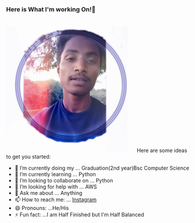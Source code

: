 ### Here is What I'm working On!👋
![](Ameetms.png)
Here are some ideas to get you started:

- 🔭 I’m currently doing my ...  Graduation(2nd year)Bsc Computer Science
- 🌱 I’m currently learning ...  Python
- 👯 I’m looking to collaborate on ...  Python
- 🤔 I’m looking for help with ...  AWS
- 💬 Ask me about ...  Anything
- 📫 How to reach me: ...  [Instagram](https://www.instagram.com/ameet_m.s/?hl=en)
- 😄 Pronouns: ...He/His
- ⚡ Fun fact: ...I am Half Finished but I'm Half Balanced
